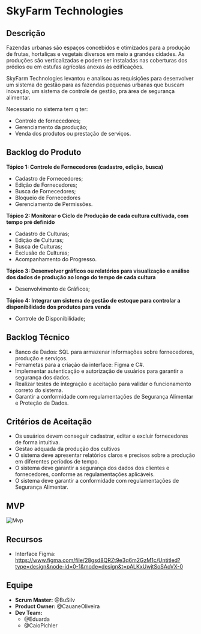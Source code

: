 # SkyFarm Technologies

## Descrição
Fazendas urbanas são espaços concebidos e otimizados para a produção de frutas, hortaliças e vegetais diversos em meio a grandes cidades. As produções são verticalizadas e podem ser instaladas nas coberturas dos prédios ou em estufas agrícolas anexas às edificações.

SkyFarm Technologies levantou e analisou as requisições para desenvolver um sistema de gestão para as fazendas pequenas urbanas que buscam inovação, um sistema de controle de gestão, pra área de segurança alimentar.

Necessario no sistema tem q ter:
 - Controle de fornecedores;
 - Gerenciamento da produção;
 - Venda dos produtos ou prestação de serviços.


## Backlog do Produto
**Tópico 1: Controle de Fornecedores (cadastro, edição, busca)**
- Cadastro de Fornecedores;
- Edição de Fornecedores;
- Busca de Fornecedores;
- Bloqueio de Fornecedores
- Gerenciamento de Permissões.

**Tópico 2: Monitorar o Ciclo de Produção de cada cultura cultivada, com tempo pré definido**
- Cadastro de Culturas;
- Edição de Culturas;
- Busca de Culturas;
- Exclusão de Culturas;
- Acompanhamento do Progresso.

**Tópico 3: Desenvolver gráficos ou relatórios para visualização e análise dos dados de produção ao longo do tempo de cada cultura**
- Desenvolvimento de Gráficos;

**Tópico 4: Integrar um sistema de gestão de estoque para controlar a disponibilidade dos produtos para venda**
- Controle de Disponibilidade;

## Backlog Técnico 
- Banco de Dados: SQL para armazenar informações sobre fornecedores, produção e serviços.
- Ferrametas para a criação da interface: Figma e C#.
- Implementar autenticação e autorização de usuários para garantir a segurança dos dados.
- Realizar testes de integração e aceitação para validar o funcionamento correto do sistema.
- Garantir a conformidade com regulamentações de Segurança Alimentar e Proteção de Dados.

## Critérios de Aceitação
- Os usuários devem conseguir cadastrar, editar e excluir fornecedores de forma intuitiva.
- Gestao adquada da produção dos cultivos
- O sistema deve apresentar relatórios claros e precisos sobre a produção em diferentes períodos de tempo.
- O sistema deve garantir a segurança dos dados dos clientes e fornecedores, conforme as regulamentações aplicáveis.
- O sistema deve garantir a conformidade com regulamentações de Segurança Alimentar.

## MVP
 ![Mvp](https://github.com/CauaneOliveira/fazendasurbanasIII/assets/67593901/3616356f-93a5-49f8-9526-10b3c0f70d6f)

## Recursos
- Interface Figma: https://www.figma.com/file/28gsd8QRZt9e3q6m2GzM1c/Untitled?type=design&node-id=0-1&mode=design&t=pALKxUwjtSoSAoVX-0

## Equipe
- **Scrum Master:** @BuSilv
- **Product Owner:** @CauaneOliveira
- **Dev Team:**
  - @Eduarda
  - @CaioPichler

